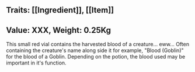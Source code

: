 ## Traits: [[Ingredient]], [[Item]]
## Value: XXX, Weight: 0.25Kg

This small red vial contains the harvested blood of a creature... eww...
Often containing the creature's name along side it for example, "Blood (Goblin)" for the blood of a Goblin. Depending on the potion, the blood used may be important in it's function.